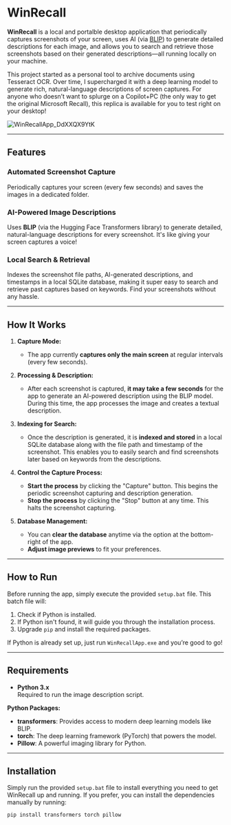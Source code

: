 # WinRecall

**WinRecall** is a local and portalble desktop application that periodically captures screenshots of your screen, uses AI (via [BLIP](https://github.com/salesforce/BLIP)) to generate detailed descriptions for each image, and allows you to search and retrieve those screenshots based on their generated descriptions—all running locally on your machine.

This project started as a personal tool to archive documents using Tesseract OCR. Over time, I supercharged it with a deep learning model to generate rich, natural-language descriptions of screen captures. For anyone who doesn’t want to splurge on a Copilot+PC (the only way to get the original Microsoft Recall), this replica is available for you to test right on your desktop!


![WinRecallApp_DdXXQX9YtK](https://github.com/user-attachments/assets/29f4b608-8d4e-4cc8-a721-6d70cc85a606)

---

## Features

### Automated Screenshot Capture
Periodically captures your screen (every few seconds) and saves the images in a dedicated folder.

### AI-Powered Image Descriptions
Uses **BLIP** (via the Hugging Face Transformers library) to generate detailed, natural-language descriptions for every screenshot. It's like giving your screen captures a voice!

### Local Search & Retrieval
Indexes the screenshot file paths, AI-generated descriptions, and timestamps in a local SQLite database, making it super easy to search and retrieve past captures based on keywords. Find your screenshots without any hassle.

---
## How It Works

1. **Capture Mode:**
   - The app currently **captures only the main screen** at regular intervals (every few seconds).
   
2. **Processing & Description:**
   - After each screenshot is captured, **it may take a few seconds** for the app to generate an AI-powered description using the BLIP model. During this time, the app processes the image and creates a textual description.
   
3. **Indexing for Search:**
   - Once the description is generated, it is **indexed and stored** in a local SQLite database along with the file path and timestamp of the screenshot. This enables you to easily search and find screenshots later based on keywords from the descriptions.

4. **Control the Capture Process:**
   - **Start the process** by clicking the "Capture" button. This begins the periodic screenshot capturing and description generation.
   - **Stop the process** by clicking the "Stop" button at any time. This halts the screenshot capturing.

5. **Database Management:**
   - You can **clear the database** anytime via the option at the bottom-right of the app.
   - **Adjust image previews** to fit your preferences.

---
## How to Run

Before running the app, simply execute the provided `setup.bat` file. This batch file will:

1. Check if Python is installed.
2. If Python isn't found, it will guide you through the installation process.
3. Upgrade `pip` and install the required packages.

If Python is already set up, just run `WinRecallApp.exe` and you’re good to go!

---

## Requirements

- **Python 3.x**  
  Required to run the image description script.

**Python Packages:**

- **transformers**: Provides access to modern deep learning models like BLIP.
- **torch**: The deep learning framework (PyTorch) that powers the model.
- **Pillow**: A powerful imaging library for Python.

---

## Installation

Simply run the provided `setup.bat` file to install everything you need to get WinRecall up and running. If you prefer, you can install the dependencies manually by running:

```bash
pip install transformers torch pillow
